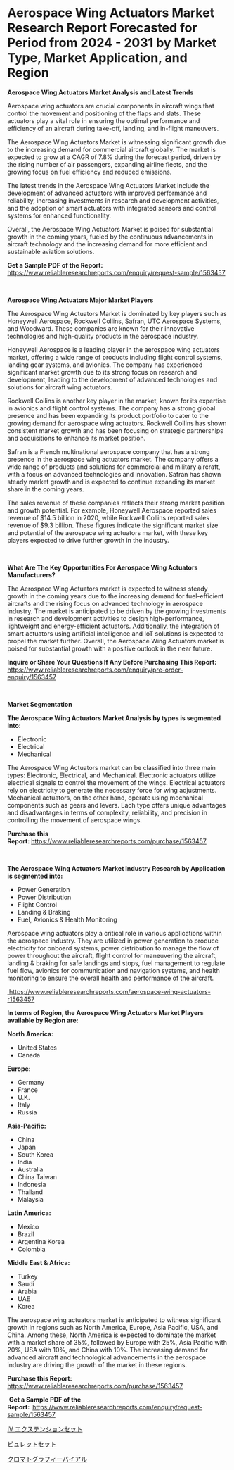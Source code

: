 <p><h1>Aerospace Wing Actuators Market Research Report Forecasted for Period from 2024 -  2031 by Market Type, Market Application, and Region</h1></p><p><strong>Aerospace Wing Actuators Market Analysis and Latest Trends</strong></p>
<p><p>Aerospace wing actuators are crucial components in aircraft wings that control the movement and positioning of the flaps and slats. These actuators play a vital role in ensuring the optimal performance and efficiency of an aircraft during take-off, landing, and in-flight maneuvers.</p><p>The Aerospace Wing Actuators Market is witnessing significant growth due to the increasing demand for commercial aircraft globally. The market is expected to grow at a CAGR of 7.8% during the forecast period, driven by the rising number of air passengers, expanding airline fleets, and the growing focus on fuel efficiency and reduced emissions.</p><p>The latest trends in the Aerospace Wing Actuators Market include the development of advanced actuators with improved performance and reliability, increasing investments in research and development activities, and the adoption of smart actuators with integrated sensors and control systems for enhanced functionality.</p><p>Overall, the Aerospace Wing Actuators Market is poised for substantial growth in the coming years, fueled by the continuous advancements in aircraft technology and the increasing demand for more efficient and sustainable aviation solutions.</p></p>
<p><strong>Get a Sample PDF of the Report:&nbsp;</strong> <a href="https://www.reliableresearchreports.com/enquiry/request-sample/1563457">https://www.reliableresearchreports.com/enquiry/request-sample/1563457</a></p>
<p>&nbsp;</p>
<p><strong>Aerospace Wing Actuators Major Market Players</strong></p>
<p><p>The Aerospace Wing Actuators Market is dominated by key players such as Honeywell Aerospace, Rockwell Collins, Safran, UTC Aerospace Systems, and Woodward. These companies are known for their innovative technologies and high-quality products in the aerospace industry.</p><p>Honeywell Aerospace is a leading player in the aerospace wing actuators market, offering a wide range of products including flight control systems, landing gear systems, and avionics. The company has experienced significant market growth due to its strong focus on research and development, leading to the development of advanced technologies and solutions for aircraft wing actuators.</p><p>Rockwell Collins is another key player in the market, known for its expertise in avionics and flight control systems. The company has a strong global presence and has been expanding its product portfolio to cater to the growing demand for aerospace wing actuators. Rockwell Collins has shown consistent market growth and has been focusing on strategic partnerships and acquisitions to enhance its market position.</p><p>Safran is a French multinational aerospace company that has a strong presence in the aerospace wing actuators market. The company offers a wide range of products and solutions for commercial and military aircraft, with a focus on advanced technologies and innovation. Safran has shown steady market growth and is expected to continue expanding its market share in the coming years.</p><p>The sales revenue of these companies reflects their strong market position and growth potential. For example, Honeywell Aerospace reported sales revenue of $14.5 billion in 2020, while Rockwell Collins reported sales revenue of $9.3 billion. These figures indicate the significant market size and potential of the aerospace wing actuators market, with these key players expected to drive further growth in the industry.</p></p>
<p>&nbsp;</p>
<p><strong>What Are The Key Opportunities For Aerospace Wing Actuators Manufacturers?</strong></p>
<p><p>The Aerospace Wing Actuators market is expected to witness steady growth in the coming years due to the increasing demand for fuel-efficient aircrafts and the rising focus on advanced technology in aerospace industry. The market is anticipated to be driven by the growing investments in research and development activities to design high-performance, lightweight and energy-efficient actuators. Additionally, the integration of smart actuators using artificial intelligence and IoT solutions is expected to propel the market further. Overall, the Aerospace Wing Actuators market is poised for substantial growth with a positive outlook in the near future.</p></p>
<p><strong>Inquire or Share Your Questions If Any Before Purchasing This Report:</strong> <a href="https://www.reliableresearchreports.com/enquiry/pre-order-enquiry/1563457">https://www.reliableresearchreports.com/enquiry/pre-order-enquiry/1563457</a></p>
<p>&nbsp;</p>
<p><strong>Market Segmentation</strong></p>
<p><strong>The Aerospace Wing Actuators Market Analysis by types is segmented into:</strong></p>
<p><ul><li>Electronic</li><li>Electrical</li><li>Mechanical</li></ul></p>
<p><p>The Aerospace Wing Actuators market can be classified into three main types: Electronic, Electrical, and Mechanical. Electronic actuators utilize electrical signals to control the movement of the wings. Electrical actuators rely on electricity to generate the necessary force for wing adjustments. Mechanical actuators, on the other hand, operate using mechanical components such as gears and levers. Each type offers unique advantages and disadvantages in terms of complexity, reliability, and precision in controlling the movement of aerospace wings.</p></p>
<p><strong>Purchase this Report:&nbsp;</strong><a href="https://www.reliableresearchreports.com/purchase/1563457">https://www.reliableresearchreports.com/purchase/1563457</a></p>
<p>&nbsp;</p>
<p><strong>The Aerospace Wing Actuators Market Industry Research by Application is segmented into:</strong></p>
<p><ul><li>Power Generation</li><li>Power Distribution</li><li>Flight Control</li><li>Landing & Braking</li><li>Fuel, Avionics & Health Monitoring</li></ul></p>
<p><p>Aerospace wing actuators play a critical role in various applications within the aerospace industry. They are utilized in power generation to produce electricity for onboard systems, power distribution to manage the flow of power throughout the aircraft, flight control for maneuvering the aircraft, landing & braking for safe landings and stops, fuel management to regulate fuel flow, avionics for communication and navigation systems, and health monitoring to ensure the overall health and performance of the aircraft.</p></p>
<p><a href="https://www.reliableresearchreports.com/aerospace-wing-actuators-r1563457">&nbsp;https://www.reliableresearchreports.com/aerospace-wing-actuators-r1563457</a></p>
<p><strong>In terms of Region, the Aerospace Wing Actuators Market Players available by Region are:</strong></p>
<p>
    <p> <strong> North America: </strong>
        <ul>
            <li>United States</li>
            <li>Canada</li>
        </ul>
        </p> 
    <p> <strong> Europe: </strong>
        <ul>
            <li>Germany</li>
            <li>France</li>
            <li>U.K.</li>
            <li>Italy</li>
            <li>Russia</li>
        </ul>
        </p> 
    <p> <strong> Asia-Pacific: </strong>
        <ul>
            <li>China</li>
            <li>Japan</li>
            <li>South Korea</li>
            <li>India</li>
            <li>Australia</li>
            <li>China Taiwan</li>
            <li>Indonesia</li>
            <li>Thailand</li>
            <li>Malaysia</li>
        </ul>
        </p> 
    <p> <strong> Latin America: </strong>
        <ul>
            <li>Mexico</li>
            <li>Brazil</li>
            <li>Argentina Korea</li>
            <li>Colombia</li>
        </ul>
        </p> 
    <p> <strong> Middle East & Africa: </strong>
        <ul>
            <li>Turkey</li>
            <li>Saudi</li>
            <li>Arabia</li>
            <li>UAE</li>
            <li>Korea</li>
        </ul>
    </p>
    </p>
<p><p>The aerospace wing actuators market is anticipated to witness significant growth in regions such as North America, Europe, Asia Pacific, USA, and China. Among these, North America is expected to dominate the market with a market share of 35%, followed by Europe with 25%, Asia Pacific with 20%, USA with 10%, and China with 10%. The increasing demand for advanced aircraft and technological advancements in the aerospace industry are driving the growth of the market in these regions.</p></p>
<p><strong>Purchase this Report: </strong><a href="https://www.reliableresearchreports.com/purchase/1563457">https://www.reliableresearchreports.com/purchase/1563457</a></p>
<p>&nbsp;<strong>Get a Sample PDF of the Report:&nbsp;&nbsp;</strong><a href="https://www.reliableresearchreports.com/enquiry/request-sample/1563457">https://www.reliableresearchreports.com/enquiry/request-sample/1563457</a></p>
<p><strong></strong></p>
<p><p><a href="https://github.com/ddwcuskozol07187/Market-Research-Report-List-1/blob/main/848957839095.md">IV エクステンションセット</a></p><p><a href="https://github.com/xtkhtofdt934839/Market-Research-Report-List-1/blob/main/216476239094.md">ビュレットセット</a></p><p><a href="https://github.com/marbadji/Market-Research-Report-List-1/blob/main/571155739096.md">クロマトグラフィーバイアル</a></p></p>